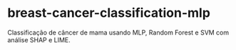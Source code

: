 # breast-cancer-classification-mlp
Classificação de câncer de mama usando MLP, Random Forest e SVM com análise SHAP e LIME.
